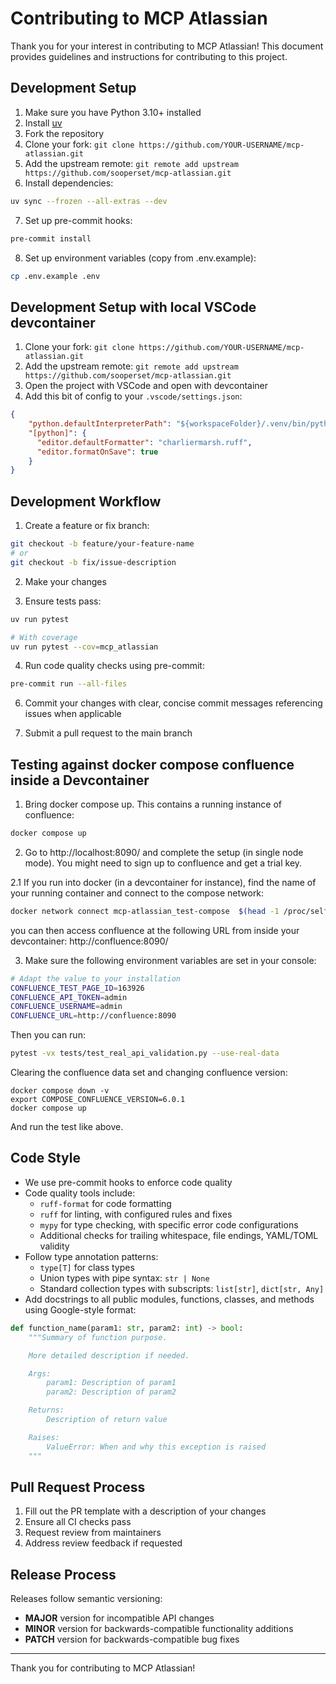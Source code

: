 # Contributing to MCP Atlassian

Thank you for your interest in contributing to MCP Atlassian! This document provides guidelines and instructions for contributing to this project.

## Development Setup

1. Make sure you have Python 3.10+ installed
2. Install [uv](https://docs.astral.sh/uv/getting-started/installation/)
3. Fork the repository
4. Clone your fork: `git clone https://github.com/YOUR-USERNAME/mcp-atlassian.git`
5. Add the upstream remote: `git remote add upstream https://github.com/sooperset/mcp-atlassian.git`
6. Install dependencies:
```bash
uv sync --frozen --all-extras --dev
```
7. Set up pre-commit hooks:
```bash
pre-commit install
```
8. Set up environment variables (copy from .env.example):
```bash
cp .env.example .env
```

## Development Setup with local VSCode devcontainer

1. Clone your fork: `git clone https://github.com/YOUR-USERNAME/mcp-atlassian.git`
2. Add the upstream remote: `git remote add upstream https://github.com/sooperset/mcp-atlassian.git`
3. Open the project with VSCode and open with devcontainer
4. Add this bit of config to your `.vscode/settings.json`:
```json
{
    "python.defaultInterpreterPath": "${workspaceFolder}/.venv/bin/python",
    "[python]": {
      "editor.defaultFormatter": "charliermarsh.ruff",
      "editor.formatOnSave": true
    }
}
```

## Development Workflow

1. Create a feature or fix branch:
```bash
git checkout -b feature/your-feature-name
# or
git checkout -b fix/issue-description
```

2. Make your changes

3. Ensure tests pass:
```bash
uv run pytest

# With coverage
uv run pytest --cov=mcp_atlassian
```

4. Run code quality checks using pre-commit:
```bash
pre-commit run --all-files
```

6. Commit your changes with clear, concise commit messages referencing issues when applicable

7. Submit a pull request to the main branch

## Testing against docker compose confluence inside a Devcontainer

1. Bring docker compose up. This contains a running instance of confluence:

```bash
docker compose up
```

2. Go to http://localhost:8090/ and complete the setup (in single node mode). You might need
to sign up to confluence and get a trial key.

2.1 If you run into docker (in a devcontainer for instance), find the name of your running
container and connect to the compose network:

```bash
docker network connect mcp-atlassian_test-compose  $(head -1 /proc/self/cgroup|cut -d/ -f3)
```

you can then access confluence at the following URL from inside your devcontainer: http://confluence:8090/

3. Make sure the following environment variables are set in your console:

```bash
# Adapt the value to your installation
CONFLUENCE_TEST_PAGE_ID=163926
CONFLUENCE_API_TOKEN=admin
CONFLUENCE_USERNAME=admin
CONFLUENCE_URL=http://confluence:8090
```

Then you can run:

```bash
pytest -vx tests/test_real_api_validation.py --use-real-data
```

Clearing the confluence data set and changing confluence version:

```
docker compose down -v
export COMPOSE_CONFLUENCE_VERSION=6.0.1
docker compose up
```

And run the test like above.


## Code Style

- We use pre-commit hooks to enforce code quality
- Code quality tools include:
  - `ruff-format` for code formatting
  - `ruff` for linting, with configured rules and fixes
  - `mypy` for type checking, with specific error code configurations
  - Additional checks for trailing whitespace, file endings, YAML/TOML validity
- Follow type annotation patterns:
  - `type[T]` for class types
  - Union types with pipe syntax: `str | None`
  - Standard collection types with subscripts: `list[str]`, `dict[str, Any]`
- Add docstrings to all public modules, functions, classes, and methods using Google-style format:

```python
def function_name(param1: str, param2: int) -> bool:
    """Summary of function purpose.

    More detailed description if needed.

    Args:
        param1: Description of param1
        param2: Description of param2

    Returns:
        Description of return value

    Raises:
        ValueError: When and why this exception is raised
    """
```

## Pull Request Process

1. Fill out the PR template with a description of your changes
2. Ensure all CI checks pass
3. Request review from maintainers
4. Address review feedback if requested

## Release Process

Releases follow semantic versioning:
- **MAJOR** version for incompatible API changes
- **MINOR** version for backwards-compatible functionality additions
- **PATCH** version for backwards-compatible bug fixes

---

Thank you for contributing to MCP Atlassian!
